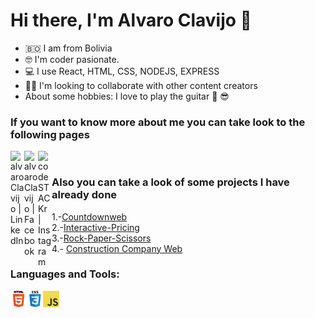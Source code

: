 # Hi there, I'm Alvaro Clavijo 👋

- 🇧🇴 I am from Bolivia 
- 🤓 I'm coder pasionate.
- 💻 I use React, HTML, CSS, NODEJS, EXPRESS 
- 🧑‍💻 I'm looking to collaborate with other content creators
- About some hobbies: I love to play the guitar 🎸 😎

### If you want to know more about me you can take look to the following pages


[<img align="left" alt="alvaroClavijo | LinkedIn" width="22px" src="https://cdn.jsdelivr.net/npm/simple-icons@v3/icons/linkedin.svg" />][linkedin]

[<img align="left" alt="alvaroClavijo | Facebook" width="22px" src="https://cdn.jsdelivr.net/npm/simple-icons@3.13.0/icons/facebook.svg" />][facebook]

[<img align="left" alt="codeSTACKr | Instagram" width="22px" src="https://cdn.jsdelivr.net/npm/simple-icons@v3/icons/instagram.svg" />][instagram]

<br />

### Also you can take a look of some projects I have already done
1.-[Countdownweb](https://alvaroclavijo.github.io/countdown-web)
<br/>
2.-[Interactive-Pricing](https://alvaroclavijo.github.io/interactive-pricing/)
<br/>
3.-[Rock-Paper-Scissors](https://alvaroclavijo.github.io/rock-paper-scissors/)
<br/>
4.- [Construction Company Web](https://constructora-napoles.web.app/)

### Languages and Tools:

<img align="left" alt="HTML5" width="26px" src="https://raw.githubusercontent.com/github/explore/80688e429a7d4ef2fca1e82350fe8e3517d3494d/topics/html/html.png" />
<img align="left" alt="CSS3" width="26px" src="https://raw.githubusercontent.com/github/explore/80688e429a7d4ef2fca1e82350fe8e3517d3494d/topics/css/css.png" />
<img align="left" alt="JavaScript" width="26px" src="https://raw.githubusercontent.com/github/explore/80688e429a7d4ef2fca1e82350fe8e3517d3494d/topics/javascript/javascript.png" />




[facebook]: https://www.facebook.com/coki.clavijo
[instagram]: https://www.instagram.com/cokicla/
[linkedin]: https://www.linkedin.com/in/alvaro-clavijo-baldivieso-2a6281118/


